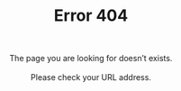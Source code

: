 <h1 align='center'>Error 404</h1>
<br>
<p align='center'>
    The page you are looking for doesn’t exists.<br><br>
    Please check your URL address.
</p>
